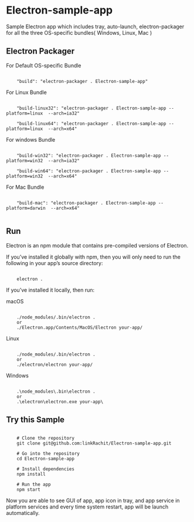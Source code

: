 # Electron-sample-app

Sample Electron app which includes tray, auto-launch, electron-packager for all the three OS-specific bundles( Windows, Linux, Mac )

## Electron Packager

For Default OS-specific Bundle
```console

	"build": "electron-packager . Electron-sample-app"

```

For Linux Bundle
```console

    "build-linux32": "electron-packager . Electron-sample-app --platform=linux  --arch=ia32"

    "build-linux64": "electron-packager . Electron-sample-app --platform=linux  --arch=x64"

```
For windows Bundle
```console

	"build-win32": "electron-packager . Electron-sample-app --platform=win32  --arch=ia32"

	"build-win64": "electron-packager . Electron-sample-app --platform=win32  --arch=x64"

```
For Mac Bundle
```console

	"build-mac": "electron-packager . Electron-sample-app --platform=darwin  --arch=x64"
	
```

## Run

Electron is an npm module that contains pre-compiled versions of Electron.

If you’ve installed it globally with npm, then you will only need to run the following in your app’s source directory:

```console

	electron .

```

If you’ve installed it locally, then run:

macOS

```console

	./node_modules/.bin/electron .
	or
	./Electron.app/Contents/MacOS/Electron your-app/

```
Linux 

```console

	./node_modules/.bin/electron .
	or
	./electron/electron your-app/

```

Windows

```console

	.\node_modules\.bin\electron .
	or
	.\electron\electron.exe your-app\

```

## Try this Sample

```console

	# Clone the repository
	git clone git@github.com:linkRachit/Electron-sample-app.git

	# Go into the repository
	cd Electron-sample-app

	# Install dependencies
	npm install
	
	# Run the app
	npm start

```
Now you are able to see GUI of app, app icon in tray, and app service in platform services and every time system restart, app will be launch automatically.


